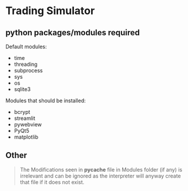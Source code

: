 # Trading Simulator
## python packages/modules required
Default modules:
- time
- threading
- subprocess
- sys
- os
- sqlite3

Modules that should be installed:
- bcrypt
- streamlit
- pywebview
- PyQt5
- matplotlib

## Other
> The Modifications seen in __pycache__ file in Modules folder (if any) is irrelevant and can be ignored as the interpreter will anyway create that file if it does not exist.
